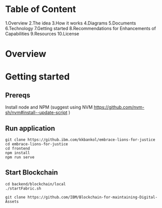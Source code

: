 
# Table of Content
   1.Overview
   2.The idea
   3.How it works
   4.Diagrams
   5.Documents
   6.Technology
   7.Getting started
   8.Recommendations for Enhancements of Capabilities
   9.Resources
   10.License

# Overview

# Getting started

## Prereqs
Install node and NPM (suggest using NVM https://github.com/nvm-sh/nvm#install--update-script )

## Run application
```
git clone https://github.ibm.com/kkbankol/embrace-lions-for-justice
cd embrace-lions-for-justice
cd frontend
npm install
npm run serve
```

## Start Blockchain
```
cd backend/blockchain/local
./startFabric.sh

git clone https://github.com/IBM/Blockchain-for-maintaining-Digital-Assets
```
